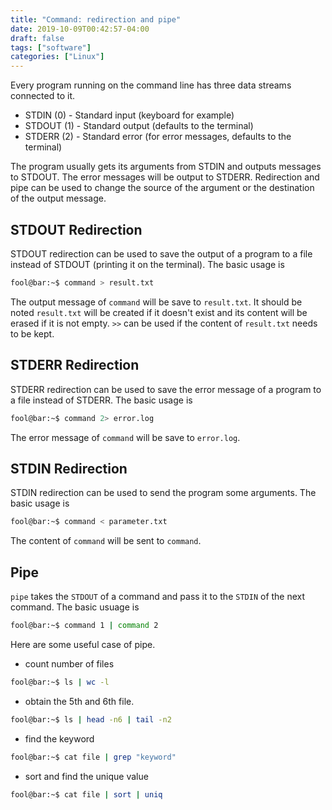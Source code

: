 ```yaml
---
title: "Command: redirection and pipe"
date: 2019-10-09T00:42:57-04:00
draft: false
tags: ["software"]
categories: ["Linux"]
---
```




Every program running on the command line has three data streams connected to it.

* STDIN (0) - Standard input (keyboard for example)
* STDOUT (1) - Standard output (defaults to the terminal)
* STDERR (2) - Standard error (for error messages, defaults to the terminal)

The program usually gets its arguments from STDIN and outputs messages to STDOUT. The error messages will be output to STDERR. Redirection and pipe can be used to change the source of the argument or the destination of the output message. 


## STDOUT Redirection 

STDOUT redirection can be used to save the output of a program to a file instead of STDOUT (printing it on the terminal). The basic usage is 

```bash
fool@bar:~$ command > result.txt
```

The output message of `command` will be save to `result.txt`. It should be noted `result.txt` will be created if it doesn't exist and its content will be erased if it is not empty. `>>` can be used if the content of `result.txt` needs to be kept. 

## STDERR Redirection 

STDERR redirection can be used to save the error message of a program to a file instead of STDERR. The basic usage is 

```bash
fool@bar:~$ command 2> error.log
```

The error message of `command` will be save to `error.log`.

## STDIN Redirection


STDIN redirection can be used to send the program some arguments. The basic usage is 

```bash
fool@bar:~$ command < parameter.txt
```

The content of `command` will be sent to `command`. 



## Pipe

`pipe` takes the `STDOUT` of a command and pass it to the `STDIN` of the next command. The basic usuage is 

```bash
fool@bar:~$ command 1 | command 2
```

Here are some useful case of pipe. 


* count number of files

```bash
fool@bar:~$ ls | wc -l
```

* obtain the 5th and 6th file. 

```bash
fool@bar:~$ ls | head -n6 | tail -n2
```

* find the keyword

```bash
fool@bar:~$ cat file | grep "keyword"
```

* sort and find the unique value

```bash
fool@bar:~$ cat file | sort | uniq
```
